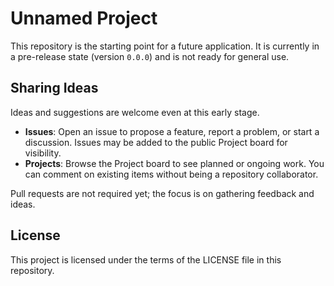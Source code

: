 # Unnamed Project

This repository is the starting point for a future application. It is currently in a pre-release state (version `0.0.0`) and is not ready for general use.

## Sharing Ideas

Ideas and suggestions are welcome even at this early stage.

- **Issues**: Open an issue to propose a feature, report a problem, or start a discussion. Issues may be added to the public Project board for visibility.
- **Projects**: Browse the Project board to see planned or ongoing work. You can comment on existing items without being a repository collaborator.

Pull requests are not required yet; the focus is on gathering feedback and ideas.

## License

This project is licensed under the terms of the LICENSE file in this repository.
